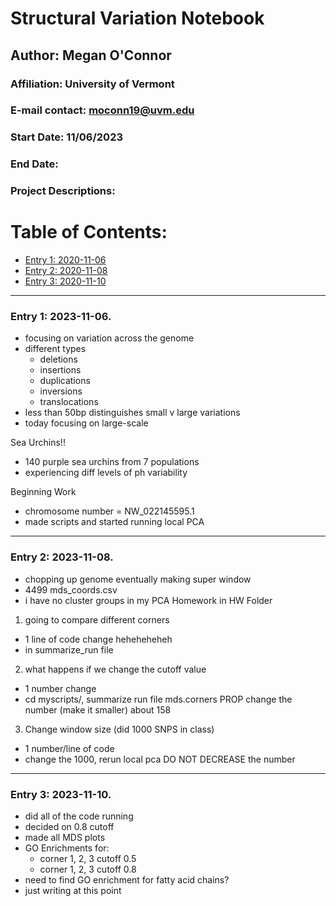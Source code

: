 # Structural Variation Notebook 

## Author: Megan O'Connor
### Affiliation: University of Vermont  
### E-mail contact: moconn19@uvm.edu


### Start Date: 11/06/2023
### End Date: 
### Project Descriptions:   





# Table of Contents:   
* [Entry 1: 2020-11-06](#id-section1)
* [Entry 2: 2020-11-08](#id-section2)
* [Entry 3: 2020-11-10](#id-section3)


------    
<div id='id-section1'/>   


### Entry 1: 2023-11-06.   
- focusing on variation across the genome
- different types 
  - deletions
  - insertions
  - duplications
  - inversions
  - translocations
- less than 50bp distinguishes small v large variations
- today focusing on large-scale

Sea Urchins!!
- 140 purple sea urchins from 7 populations
- experiencing diff levels of ph variability

Beginning Work
- chromosome number = NW_022145595.1
- made scripts and started running local PCA
------    
<div id='id-section2'/>   


### Entry 2: 2023-11-08.  
- chopping up genome eventually making super window
- 4499 mds_coords.csv
- i have no cluster groups in my PCA
Homework in HW Folder
1. going to compare different corners
  - 1 line of code change heheheheheh
  - in summarize_run file
2. what happens if we change the cutoff value
  - 1 number change
  - cd myscripts/, summarize run file mds.corners PROP change the number (make it smaller) about 158
3. Change window size (did 1000 SNPS in class)
  - 1 number/line of code
  - change the 1000, rerun local pca DO NOT DECREASE the number


------    
<div id='id-section3'/>   


### Entry 3: 2023-11-10.
- did all of the code running
- decided on 0.8 cutoff
- made all MDS plots 
- GO Enrichments for:
    - corner 1, 2, 3 cutoff 0.5
    - corner 1, 2, 3 cutoff 0.8
- need to find GO enrichment for fatty acid chains?
- just writing at this point
